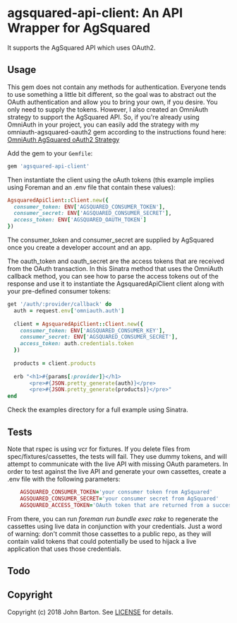 # agsquared-api-client: An API Wrapper for AgSquared

It supports the AgSquared API which uses OAuth2.

## Usage

This gem does not contain any methods for authentication. Everyone tends to use something a little bit different, so the goal was to abstract out the OAuth authentication and allow you to bring your own, if you desire. You only need to supply the tokens. However, I also created an OmniAuth strategy to support the AgSquared API. So, if you're already using OmniAuth in your project, you can easily add the strategy with my omniauth-agsquared-oauth2 gem according to the instructions found here: [OmniAuth AgSquared oAuth2 Strategy](/farmersweb/omniauth-agsquared-oauth2)

Add the gem to your `Gemfile`:

```ruby
gem 'agsquared-api-client'
```

Then instantiate the client using the oAuth tokens (this example implies using Foreman and an .env file that contain these values):

```ruby
AgsquaredApiClient::Client.new({
  consumer_token: ENV['AGSQUARED_CONSUMER_TOKEN'], 
  consumer_secret: ENV['AGSQUARED_CONSUMER_SECRET'], 
  access_token: ENV['AGSQUARED_OAUTH_TOKEN']
})
```

The consumer_token and consumer_secret are supplied by AgSquared once you create a developer account and an app.

The oauth_token and oauth_secret are the access tokens that are received from the OAuth transaction. In this Sinatra method that uses the OmniAuth callback method, you can see how to parse the access tokens out of the response and use it to instantiate the AgsquaredApiClient client along with your pre-defined consumer tokens:

```ruby
get '/auth/:provider/callback' do
  auth = request.env['omniauth.auth']
  
  client = AgsquaredApiClient::Client.new({
    consumer_token: ENV['AGSQUARED_CONSUMER_KEY'], 
    consumer_secret: ENV['AGSQUARED_CONSUMER_SECRET'], 
    access_token: auth.credentials.token
  })
  
  products = client.products
  
  erb "<h1>#{params[:provider]}</h1>
       <pre>#{JSON.pretty_generate(auth)}</pre>
       <pre>#{JSON.pretty_generate(products)}</pre>"
end
```

Check the examples directory for a full example using Sinatra.

## Tests

Note that rspec is using vcr for fixtures. If you delete files from spec/fixtures/cassettes, the tests will fail. They use dummy tokens, and will attempt to communicate with the live API with missing OAuth parameters. In order to test against the live API and generate your own cassettes, create a .env file with the following parameters:

```ruby
	AGSQUARED_CONSUMER_TOKEN='your consumer token from AgSquared'
	AGSQUARED_CONSUMER_SECRET='your consumer secret from AgSquared'
	AGSQUARED_ACCESS_TOKEN='OAuth token that are returned from a successful authentication'
```

From there, you can run _foreman run bundle exec rake_ to regenerate the cassettes using live data in conjunction with your credentials. Just a word of warning: don't commit those cassettes to a public repo, as they will contain valid tokens that could potentially be used to hijack a live application that uses those credentials.

## Todo


## Copyright

Copyright (c) 2018 John Barton. See [LICENSE](https://github.com/farmersweb/agsquared-api-client/blob/master/LICENSE.txt) for details.
